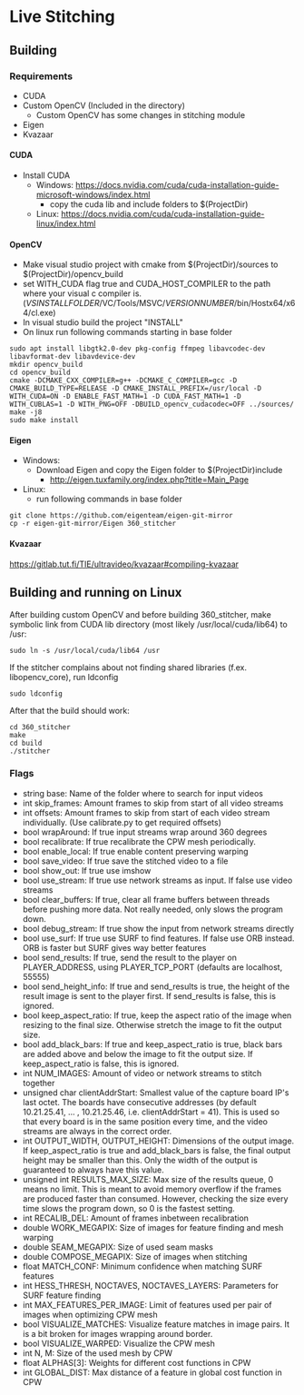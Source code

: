 # Live Stitching
## Building
### Requirements
- CUDA
- Custom OpenCV (Included in the directory)
   - Custom OpenCV has some changes in stitching module
- Eigen
- Kvazaar

#### CUDA
- Install CUDA
   - Windows: https://docs.nvidia.com/cuda/cuda-installation-guide-microsoft-windows/index.html
      - copy the cuda lib and include folders to $(ProjectDir)
   - Linux: https://docs.nvidia.com/cuda/cuda-installation-guide-linux/index.html

#### OpenCV
- Make visual studio project with cmake from $(ProjectDir)/sources to $(ProjectDir)/opencv_build
- set WITH\_CUDA flag true and CUDA\_HOST\_COMPILER to the path where your visual c compiler is. (_VSINSTALLFOLDER_/VC/Tools/MSVC/_VERSIONNUMBER_/bin/Hostx64/x64/cl.exe)
- In visual studio build the project "INSTALL"
- On linux run following commands starting in base folder
```
sudo apt install libgtk2.0-dev pkg-config ffmpeg libavcodec-dev libavformat-dev libavdevice-dev
mkdir opencv_build
cd opencv_build
cmake -DCMAKE_CXX_COMPILER=g++ -DCMAKE_C_COMPILER=gcc -D CMAKE_BUILD_TYPE=RELEASE -D CMAKE_INSTALL_PREFIX=/usr/local -D WITH_CUDA=ON -D ENABLE_FAST_MATH=1 -D CUDA_FAST_MATH=1 -D WITH_CUBLAS=1 -D WITH_PNG=OFF -DBUILD_opencv_cudacodec=OFF ../sources/
make -j8
sudo make install
```

#### Eigen
- Windows:
   - Download Eigen and copy the Eigen folder to $(ProjectDir)include
      - http://eigen.tuxfamily.org/index.php?title=Main_Page
- Linux:
   - run following commands in base folder
```
git clone https://github.com/eigenteam/eigen-git-mirror
cp -r eigen-git-mirror/Eigen 360_stitcher
```

#### Kvazaar
https://gitlab.tut.fi/TIE/ultravideo/kvazaar#compiling-kvazaar

## Building and running on Linux

After building custom OpenCV and before building 360_stitcher, make symbolic link from CUDA lib directory (most likely /usr/local/cuda/lib64) to /usr:

```
sudo ln -s /usr/local/cuda/lib64 /usr
```

If the stitcher complains about not finding shared libraries (f.ex. libopencv_core), run ldconfig

```
sudo ldconfig
```

After that the build should work:

```
cd 360_stitcher
make
cd build
./stitcher
```

### Flags
- string base: Name of the folder where to search for input videos
- int skip_frames: Amount frames to skip from start of all video streams
- int offsets: Amount frames to skip from start of each video stream individually. (Use calibrate.py to get required offsets)
- bool wrapAround: If true input streams wrap around 360 degrees
- bool recalibrate: If true recalibrate the CPW mesh periodically.
- bool enable_local: If true enable content preserving warping
- bool save_video: If true save the stitched video to a file
- bool show_out: If true use imshow
- bool use_stream: If true use network streams as input. If false use video streams
- bool clear_buffers: If true, clear all frame buffers between threads before pushing more data. Not really needed, only slows the program down.
- bool debug_stream: If true show the input from network streams directly
- bool use_surf: If true use SURF to find features. If false use ORB instead. ORB is faster but SURF gives way better features
- bool send_results: If true, send the result to the player on PLAYER_ADDRESS, using PLAYER_TCP_PORT (defaults are localhost, 55555)
- bool send_height_info: If true and send_results is true, the height of the result image is sent to the player first. If send_results is false, this is ignored.
- bool keep_aspect_ratio: If true, keep the aspect ratio of the image when resizing to the final size. Otherwise stretch the image to fit the output size.
- bool add_black_bars: If true and keep_aspect_ratio is true, black bars are added above and below the image to fit the output size. If keep_aspect_ratio is false, this is ignored.
- int NUM_IMAGES: Amount of video or network streams to stitch together
- unsigned char clientAddrStart: Smallest value of the capture board IP's last octet. The boards have consecutive addresses (by default 10.21.25.41, ... , 10.21.25.46, i.e. clientAddrStart = 41). This is used so that every board is in the same position every time, and the video streams are always in the correct order.
- int OUTPUT_WIDTH, OUTPUT_HEIGHT: Dimensions of the output image. If keep_aspect_ratio is true and add_black_bars is false, the final output height may be smaller than this. Only the width of the output is guaranteed to always have this value.
- unsigned int RESULTS_MAX_SIZE: Max size of the results queue, 0 means no limit. This is meant to avoid memory overflow if the frames are produced faster than consumed. However, checking the size every time slows the program down, so 0 is the fastest setting.
- int RECALIB_DEL: Amount of frames inbetween recalibration
- double WORK_MEGAPIX: Size of images for feature finding and mesh warping
- double SEAM_MEGAPIX: Size of used seam masks
- double COMPOSE_MEGAPIX: Size of images when stitching
- float MATCH_CONF: Minimum confidence when matching SURF features
- int HESS_THRESH, NOCTAVES, NOCTAVES_LAYERS: Parameters for SURF feature finding
- int MAX_FEATURES_PER_IMAGE: Limit of features used per pair of images when optimizing CPW mesh
- bool VISUALIZE_MATCHES: Visualize feature matches in image pairs. It is a bit broken for images wrapping around border.
- bool VISUALIZE_WARPED: Visualize the CPW mesh
- int N, M: Size of the used mesh by CPW
- float ALPHAS[3]: Weights for different cost functions in CPW
- int GLOBAL_DIST: Max distance of a feature in global cost function in CPW
